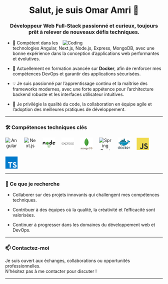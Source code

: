 <h1 align="center">Salut, je suis Omar Amri 👋</h1>

<h3 align="center">
  Développeur Web Full-Stack passionné et curieux, toujours prêt à relever de nouveaux défis techniques.
</h3>

<img align="right" alt="Coding" width="320" src="https://media0.giphy.com/media/L1R1tvI9svkIWwpVYr/giphy.gif?cid=ecf05e47yjjqnuy46q01bx8ztxfgcelv7feee3d08tupp900&rid=giphy.gif&ct=g" />

- 🔭 Compétent dans les technologies Angular, Next.js, Node.js, Express, MongoDB, avec une bonne expérience dans la conception d’applications web performantes et évolutives.

- 🌱 Actuellement en formation avancée sur **Docker**, afin de renforcer mes compétences DevOps et garantir des applications sécurisées.

- 💡 Je suis passionné par l’apprentissage continu et la maîtrise des frameworks modernes, avec une forte appétence pour l’architecture backend robuste et les interfaces utilisateur intuitives.

- 🤝 Je privilégie la qualité du code, la collaboration en équipe agile et l’adoption des meilleures pratiques de développement.

---

<h3>🛠️ Compétences techniques clés</h3>
<div align="center" style="display: flex; gap: 20px; flex-wrap: wrap;">
  <img src="https://angular.io/assets/images/logos/angular/angular.svg" alt="Angular" width="40" height="40" />
  <img src="https://upload.wikimedia.org/wikipedia/commons/8/8e/Nextjs-logo.svg" alt="Next.js" width="40" height="40" />
  <img src="https://raw.githubusercontent.com/devicons/devicon/master/icons/nodejs/nodejs-original-wordmark.svg" alt="Node.js" width="40" height="40" />
  <img src="https://raw.githubusercontent.com/devicons/devicon/master/icons/express/express-original-wordmark.svg" alt="Express" width="40" height="40" />
  <img src="https://raw.githubusercontent.com/devicons/devicon/master/icons/mongodb/mongodb-original-wordmark.svg" alt="MongoDB" width="40" height="40" />
  <img src="https://www.vectorlogo.zone/logos/springio/springio-icon.svg" alt="Spring Boot" width="40" height="40" />
  <img src="https://raw.githubusercontent.com/devicons/devicon/master/icons/docker/docker-original-wordmark.svg" alt="Docker" width="40" height="40" />
  <img src="https://raw.githubusercontent.com/devicons/devicon/master/icons/javascript/javascript-original.svg" alt="JavaScript" width="40" height="40" />
  <img src="https://raw.githubusercontent.com/devicons/devicon/master/icons/typescript/typescript-original.svg" alt="TypeScript" width="40" height="40" />
</div>


---

<h3>🚀 Ce que je recherche</h3>

- Collaborer sur des projets innovants qui challengent mes compétences techniques.

- Contribuer à des équipes où la qualité, la créativité et l’efficacité sont valorisées.

- Continuer à progresser dans les domaines du développement web et DevOps.

---

<h3>📫 Contactez-moi</h3>

Je suis ouvert aux échanges, collaborations ou opportunités professionnelles.  
N’hésitez pas à me contacter pour discuter !

---

